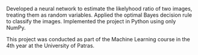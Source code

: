 Developed a neural network to estimate the likelyhood ratio of two images, treating them as random variables. Applied the optimal Bayes decision rule to classify the images. Implemented the project in Python using only NumPy.

This project was conducted as part of the Machine Learning course in the 4th year at the University of Patras.
